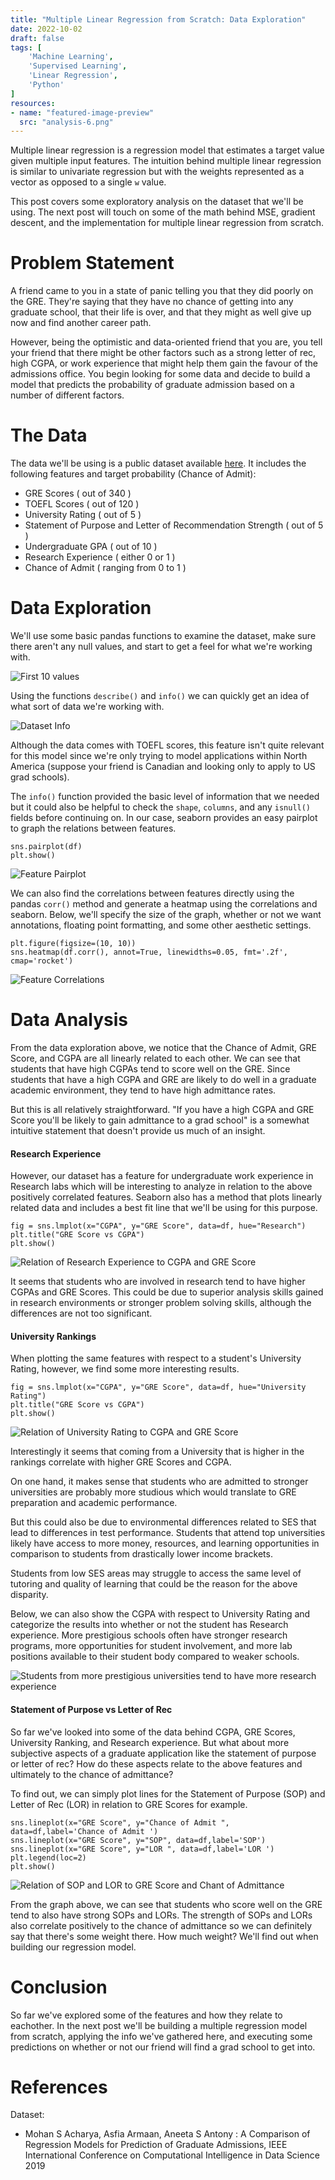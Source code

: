 ```yaml
---
title: "Multiple Linear Regression from Scratch: Data Exploration"
date: 2022-10-02
draft: false
tags: [
    'Machine Learning',
    'Supervised Learning',
    'Linear Regression',
    'Python'
]
resources:
- name: "featured-image-preview"
  src: "analysis-6.png"
---
```


Multiple linear regression is a regression model that estimates a target value given multiple input features. 
The intuition behind multiple linear regression is similar to univariate regression but with the weights represented as a vector as opposed to
a single `w` value.

This post covers some exploratory analysis on the dataset that we'll be using. The next post will touch on some of the math behind MSE, gradient descent, and the implementation for multiple linear regression from scratch.

# Problem Statement

A friend came to you in a state of panic telling you that they did poorly on the GRE. They're saying that they have no chance of getting into any graduate school, that their life is over, and that they might as well give up now and find another career path.

However, being the optimistic and data-oriented friend that you are, you tell your friend that there might be other factors such as a strong letter of rec, high CGPA, or work experience that might help them gain the favour of the admissions office. You begin looking for some data and decide to build a model that predicts the probability of graduate admission based on a number of different factors.

# The Data

The data we'll be using is a public dataset available [here](https://www.kaggle.com/datasets/mohansacharya/graduate-admissions). It includes the
following features and target probability (Chance of Admit):

- GRE Scores ( out of 340 )
- TOEFL Scores ( out of 120 )
- University Rating ( out of 5 )
- Statement of Purpose and Letter of Recommendation Strength ( out of 5 )
- Undergraduate GPA ( out of 10 )
- Research Experience ( either 0 or 1 )
- Chance of Admit ( ranging from 0 to 1 )

# Data Exploration

We'll use some basic pandas functions to examine the dataset, make sure there aren't any null values, and start to get a feel for what we're working with.

![](analysis-1.png "First 10 values")

Using the functions `describe()` and `info()` we can quickly get an idea of what sort of data we're working with.

![](analysis-2.png "Dataset Info")

Although the data comes with TOEFL scores, this feature isn't quite relevant for this model since we're only trying to model applications within North America (suppose your friend is Canadian and looking only to apply to US grad schools).

The `info()` function provided the basic level of information that we needed but it could also be helpful to check the `shape`, `columns`, and any `isnull()` fields before continuing on. In our case, seaborn provides an easy pairplot to graph the relations between features.

```
sns.pairplot(df)
plt.show()
```

![](analysis-3.png "Feature Pairplot")

We can also find the correlations between features directly using the pandas `corr()` method and generate a heatmap using the correlations and seaborn. Below, we'll specify the size of the graph, whether or not we want annotations, floating point formatting, and some other aesthetic settings.

```
plt.figure(figsize=(10, 10))
sns.heatmap(df.corr(), annot=True, linewidths=0.05, fmt='.2f', cmap='rocket')
```

![](analysis-4.png "Feature Correlations")

# Data Analysis

From the data exploration above, we notice that the Chance of Admit, GRE Score, and CGPA are all linearly related to each other. We can see that students that have high CGPAs tend to score well on the GRE. Since students that have a high CGPA and GRE are likely to do well in a graduate academic environment, they tend to have high admittance rates.

But this is all relatively straightforward. "If you have a high CGPA and GRE Score you'll be likely to gain admittance to a grad school" is a somewhat intuitive statement that doesn't provide us much of an insight.

#### Research Experience

However, our dataset has a feature for undergraduate work experience in Research labs which will be interesting to analyze in relation to the above positively correlated features. Seaborn also has a method that plots linearly related data and includes a best fit line that we'll be using for this purpose.

```
fig = sns.lmplot(x="CGPA", y="GRE Score", data=df, hue="Research")
plt.title("GRE Score vs CGPA")
plt.show()
```

![](analysis-5.png "Relation of Research Experience to CGPA and GRE Score")

It seems that students who are involved in research tend to have higher CGPAs and GRE Scores. This could be due to superior analysis skills gained in research environments or stronger problem solving skills, although the differences are not too significant.

#### University Rankings

When plotting the same features with respect to a student's University Rating, however, we find some more interesting results.

```
fig = sns.lmplot(x="CGPA", y="GRE Score", data=df, hue="University Rating")
plt.title("GRE Score vs CGPA")
plt.show()
```

![](analysis-6.png "Relation of University Rating to CGPA and GRE Score")

Interestingly it seems that coming from a University that is higher in the rankings correlate with higher GRE Scores and CGPA.

On one hand, it makes sense that students who are admitted to stronger universities are probably more studious which would translate to GRE preparation and academic performance. 

But this could also be due to environmental differences related to SES that lead to differences in test performance. Students that attend top universities likely have access to more money, resources, and learning opportunities in comparison to students from drastically lower income brackets.

Students from low SES areas may struggle to access the same level of tutoring and quality of learning that could be the reason for the above disparity.

Below, we can also show the CGPA with respect to University Rating and categorize the results into whether or not the student has Research experience. More prestigious schools often have stronger research programs, more opportunities for student involvement, and more lab positions available to their student body compared to weaker schools.

![](analysis-8.png "Students from more prestigious universities tend to have more research experience")

#### Statement of Purpose vs Letter of Rec

So far we've looked into some of the data behind CGPA, GRE Scores, University Ranking, and Research experience. But what about more subjective
aspects of a graduate application like the statement of purpose or letter of rec? How do these aspects relate to the above features and ultimately to the chance of admittance?

To find out, we can simply plot lines for the Statement of Purpose (SOP) and Letter of Rec (LOR) in relation to GRE Scores for example.

```
sns.lineplot(x="GRE Score", y="Chance of Admit ", data=df,label='Chance of Admit ')
sns.lineplot(x="GRE Score", y="SOP", data=df,label='SOP')
sns.lineplot(x="GRE Score", y="LOR ", data=df,label='LOR ')
plt.legend(loc=2)
plt.show()
```

![](analysis-7.png "Relation of SOP and LOR to GRE Score and Chant of Admittance")

From the graph above, we can see that students who score well on the GRE tend to also have strong SOPs and LORs. The strength of SOPs and LORs also correlate positively to the chance of admittance so we can definitely say that there's some weight there. How much weight? We'll find out when building our regression model.

# Conclusion

So far we've explored some of the features and how they relate to eachother. In the next post we'll be building a multiple regression model from scratch, applying the info we've gathered here, and executing some predictions on whether or not our friend will find a grad school to get into.

# References

Dataset:
- Mohan S Acharya, Asfia Armaan, Aneeta S Antony : A Comparison of Regression Models for Prediction of Graduate Admissions, IEEE International Conference on Computational Intelligence in Data Science 2019